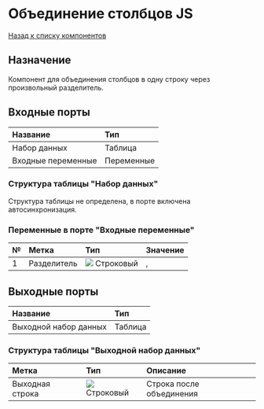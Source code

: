 # Объединение столбцов JS

[Назад к списку компонентов](../README.md)

## Назначение

Компонент для объединения столбцов в одну строку через произвольный разделитель.

## Входные порты

| Название                 | Тип        |
|:-------------------------|:-----------|
| Набор данных             | Таблица    |
| Входные переменные       | Переменные |

### Структура таблицы "Набор данных"

Структура таблицы не определена, в порте включена автосинхронизация.

### Переменные в порте "Входные переменные"

| № | Метка         | Тип                                  | Значение   |
|:--|:--------------|:-------------------------------------|:-----------|
| 1 | Разделитель   | ![](./img/string.svg) Строковый      | ,          |

## Выходные порты

| Название               | Тип        |
|:-----------------------|:-----------|
| Выходной набор данных  | Таблица    |

### Структура таблицы "Выходной набор данных"

| Метка           | Тип                                | Описание                 |
|:----------------|:-----------------------------------|:-------------------------|
| Выходная строка | ![](./img/string.svg) Строковый    | Строка после объединения |